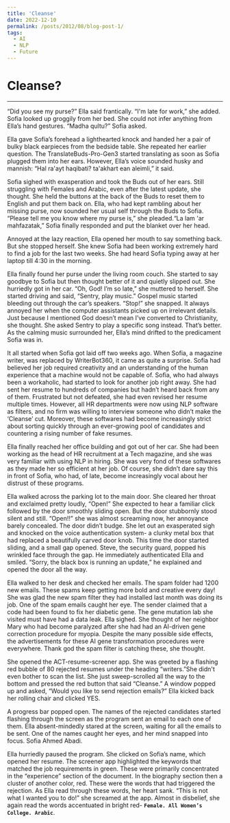 ```yaml
---
title: 'Cleanse'
date: 2022-12-10
permalink: /posts/2012/08/blog-post-1/
tags:
  - AI
  - NLP
  - Future
---
```


Cleanse?
======
----
“Did you see my purse?” Ella said frantically. “I'm late for work,” she added. Sofia looked up groggily from her bed. She could not infer anything from Ella’s hand gestures. “Madha qultu?” Sofia asked.

Ella gave Sofia’s forehead a lighthearted knock and handed her a pair of bulky black earpieces from the bedside table. She repeated her earlier question. The TranslateBuds-Pro-Gen3 started translating as soon as Sofia plugged them into her ears. However, Ella’s voice sounded husky and mannish: “Hal ra'ayt haqibati? ta'akhart ean aleimli,” it said.

Sofia sighed with exasperation and took the Buds out of her ears. Still struggling with Females and Arabic, even after the latest update, she thought. She held the buttons at the back of the Buds to reset them to English and put them back on. Ella, who had kept rambling about her missing purse, now sounded her usual self through the Buds to Sofia. “Please tell me you know where my purse is,” she pleaded.“La lam 'ar mahfazatak,” Sofia finally responded and put the blanket over her head.

Annoyed at the lazy reaction, Ella opened her mouth to say something back. But she stopped herself. She knew Sofia had been working extremely hard to find a job for the last two weeks. She had heard Sofia typing away at her laptop till 4:30 in the morning. 

Ella finally found her purse under the living room couch. She started to say goodbye to Sofia but then thought better of it and quietly slipped out. She hurriedly got in her car. “Oh, God! I’m so late,” she muttered to herself. She started driving and said, “Sentry, play music.” Gospel music started bleeding out through the car’s speakers. “Stop!” she snapped. It always annoyed her when the computer assistants picked up on irrelevant details. Just because I mentioned God doesn’t mean I’ve converted to Christianity, she thought. She asked Sentry to play a specific song instead. That’s better. As the calming music surrounded her, Ella’s mind drifted to the predicament Sofia was in.

It all started when Sofia got laid off two weeks ago. When Sofia, a magazine writer, was replaced by WriterBot360, it came as quite a surprise. Sofia had believed her job required creativity and an understanding of the human experience that a machine would not be capable of. Sofia, who had always been a workaholic, had started to look for another job right away. She had sent her resume to hundreds of companies but hadn’t heard back from any of them. Frustrated but not defeated, she had even revised her resume multiple times. However, all HR departments were now using NLP software as filters, and no firm was willing to interview someone who didn’t make the ‘Cleanse’ cut. Moreover, these softwares had become increasingly strict about sorting quickly through an ever-growing pool of candidates and countering a rising number of fake resumes.

Ella finally reached her office building and got out of her car. She had been working as the head of HR recruitment at a Tech magazine, and she was very familiar with using NLP in hiring. She was very fond of these softwares as they made her so efficient at her job. Of course, she didn’t dare say this in front of Sofia, who had, of late, become increasingly vocal about her distrust of these programs. 

Ella walked across the parking lot to the main door. She cleared her throat and exclaimed pretty loudly, “Open!” She expected to hear a familiar click followed by the door smoothly sliding open. But the door stubbornly stood silent and still. “Open!!” she was almost screaming now, her annoyance barely concealed. The door didn’t budge. She let out an exasperated sigh and knocked on the voice authentication system- a clunky metal box that had replaced a beautifully carved door knob. This time the door started sliding, and a small gap opened. Steve, the security guard, popped his wrinkled face through the gap. He immediately authenticated Ella and smiled. “Sorry, the black box is running an update,” he explained and opened the door all the way. 

Ella walked to her desk and checked her emails. The spam folder had 1200 new emails. These spams keep getting more bold and creative every day! She was glad the new spam filter they had installed last month was doing its job. One of the spam emails caught her eye. The sender claimed that a code had been found to fix her diabetic gene. The gene mutation lab she visited must have had a data leak. Ella sighed. She thought of her neighbor Mary who had become paralyzed after she had had an AI-driven gene correction procedure for myopia. Despite the many possible side effects, the advertisements for these AI gene transformation procedures were everywhere. Thank god the spam filter is catching these, she thought. 

She opened the ACT-resume-screener app. She was greeted by a flashing red bubble of 80 rejected resumes under the heading “writers.”She didn't even bother to scan the list. She just sweep-scrolled all the way to the bottom and pressed the red button that said “Cleanse.” A window popped up and asked, “Would you like to send rejection emails?” Ella kicked back her rolling chair and clicked YES.

A progress bar popped open. The names of the rejected candidates started flashing through the screen as the program sent an email to each one of them. Ella absent-mindedly stared at the screen, waiting for all the emails to be sent. One of the names caught her eyes, and her mind snapped into focus. Sofia Ahmed Abadi. 

Ella hurriedly paused the program. She clicked on Sofia’s name, which opened her resume. The screener app highlighted the keywords that matched the job requirements in green. These were primarily concentrated in the “experience” section of the document. In the biography section then a cluster of another color, red. These were the words that had triggered the rejection. As Ella read through these words, her heart sank. “This is not what I wanted you to do!” she screamed at the app. Almost in disbelief, she again read the words accentuated in bright red- **`Female. All Women’s College. Arabic`**. 
